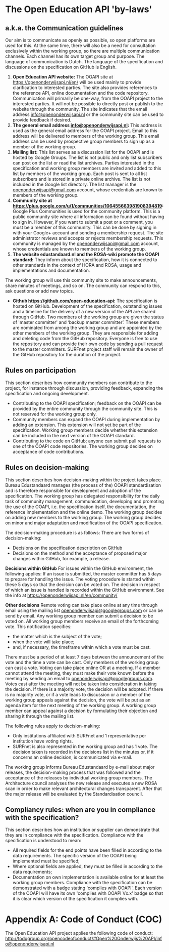 # The Open Education API 'by-laws'

## a.k.a. the Communication guidelines
Our aim is to communicate as openly as possible, so open platforms are used for this. At the same time, there will also be a need for consultation exclusively within the working group, so there are multiple communication channels. Each channel has its own target group and purpose. The language of communication is Dutch. The language of the specification and discussions on the specification on GitHub is English.
1.	**Open Education API website:** The OOAPI site at https://openonderwijsapi.nl/en/ will be used mainly to provide clarification to interested parties. The site also provides references to the reference API, online documentation and the code repository. Communication will primarily be one-way, from the OOAPI project to the interested parties. It will not be possible to directly post or publish to the website through the community. The site indicates that the email address info@openonderwijsapi.nl or the community site can be used to provide feedback if desired.
2.	**The general email address info@openonderwijsapi.nl:** This address is used as the general email address for the OOAPI project. Email to this address will be delivered to members of the working group. This email address can be used by prospective group members to sign up as a member of the working group.
3.	**Mailing list:** This list serves as a discussion list for the OOAPI and is hosted by Google Groups. The list is not public and only list subscribers can post on the list or read the list archives. Parties interested in the specification and working group members are invited and added to this list by members of the working group. Each post is sent to all list subscribers and is stored in a private online archive. The list is not included in the Google list directory. The list manager is the openonderwijsapi@gmail.com account, whose credentials are known to members of the working group.
4.	**Community site at https://plus.google.com/u/1/communities/106455663981908394819:** Google Plus Communities is used for the community platform. This is a public community site where all information can be found without having to sign in. However, if you want to submit a post or a comment, you must be a member of this community. This can be done by signing in with your Google+ account and sending a membership request. The site administrator reviews and accepts or rejects membership requests. This community is managed by the openonderwijsapi@gmail.com account, whose credentials are known to members of the working group.
5.	**The website edustandaard.nl and the ROSA-wiki promote the OOAPI standard:** They inform about the specification, how it is connected to other standards in the context of HORA and ROSA, usage and implementations and documentation. 

The working group will use this community site to make announcements, share minutes of meetings, and so on. The community can respond to this, ask questions or add new topics.
* **Github https://github.com/open-education-api:** The specification is hosted on GitHub. Development of the specification, outstanding issues and a timeline for the delivery of a new version of the API are shared through GitHub. Two members of the working group are given the status of 'master committer' and ‘backup master committer’. These members are nominated from among the working group and are appointed by the other members of the working group. They are responsible for adding and deleting code from the GitHub repository. Everyone is free to use the repository and can provide their own code by sending a pull request to the master committers. SURFnet project staff will remain the owner of the GitHub repository for the duration of the project.

## Rules on participation
This section describes how community members can contribute to the project, for instance through discussion, providing feedback, expanding the specification and ongoing development.
*	Contributing to the OOAPI specification; feedback on the OOAPI can be provided by the entire community through the community site. This is not reserved for the working group only.
*	Community members can expand the OOAPI during implementation by adding an extension. This extension will not yet be part of the specification. Working group members decide whether this extension can be included in the next version of the OOAPI standard.
*	Contributing to the code on GitHub; anyone can submit pull requests to one of the OOAPI code repositories. The working group decides on acceptance of code contributions.

## Rules on decision-making
This section describes how decision-making within the project takes place. Bureau Edustandaard manages (the process of the) OOAPI standardisation and is therefore responsible for development and adoption of the specification. The working group has delegated responsibility for the daily task of community management, communication, developing and promoting the use of the OOAPI, i.e. the specification itself, the documentation, the reference implementation and the online demo. The working group decides on adding new members to the working group. The working group decides on minor and major adaptation and modification of the OOAPI specification.

The decision-making procedure is as follows: There are two forms of decision-making:
*	Decisions on the specification description on GitHub
*	Decisions on the method and the acceptance of proposed major changes within GitHub, for example, a release.

**Decisions within GitHub** For issues within the GitHub environment, the following applies: If an issue is submitted, the master committer has 5 days to prepare for handling the issue. The voting procedure is started within these 5 days so that the decision can be voted on. The decision in respect of which an issue is handled is recorded within the GitHub environment. See the info at https://openonderwijsapi.nl/en/community/

**Other decisions** Remote voting can take place online at any time through email using the mailing list openonderwijsapi@googlegroups.com or can be send by email. Any working group member can submit a decision to be voted on. All working group members receive an email of the forthcoming vote. This notification specifies:
*	the matter which is the subject of the vote;
*	when the vote will take place;
*	and, if necessary, the timeframe within which a vote must be cast.

There must be a period of at least 7 days between the announcement of the vote and the time a vote can be cast. Only members of the working group can cast a vote. Voting can take place online OR at a meeting. If a member cannot attend the meeting, they must make their vote known before the meeting by sending an email to openonderwijsapi@googlegroups.com. Votes cast after the meeting will not be taken into consideration in taking the decision. If there is a majority vote, the decision will be adopted. If there is no majority vote, or if a vote leads to discussion or a member of the working group appeals against the decision, the vote will be put as an agenda item for the next meeting of the working group. A working group member can appeal against a decision by formulating their objection and sharing it through the mailing list.

The following rules apply to decision-making:
*	Only institutions affiliated with SURFnet and 1 representative per institution have voting rights.
*	SURFnet is also represented in the working group and has 1 vote. The decision taken is recorded in the decisions list in the minutes or, if it concerns an online decision, is communicated via e-mail.

The working group informs Bureau Edustandaard by e-mail about major releases, the decision-making process that was followed and the acceptance of the releases by individual working group members. The Architecture council analyses the new release and executes a new ROSA scan in order to make relevant architectural changes transparent. After that the major release will be evaluated by the Standardisation council. 

## Compliancy rules: when are you in compliance with the specification?
This section describes how an institution or supplier can demonstrate that they are in compliance with the specification. Compliance with the specification is understood to mean:
*	All required fields for the end points have been filled in according to the data requirements. The specific version of the OOAPI being implemented must be specified;
*	Where optional fields are applied, they must be filled in according to the data requirements;
*	Documentation on own implementation is available online for at least the working group members. Compliance with the specification can be demonstrated with a badge stating 'complies with OOAPI'. Each version of the OOAPI will have its own 'complies with OOAPI Vx.x' badge so that it is clear which version of the specification it complies with. 

# Appendix A: Code of Conduct (COC)
The Open Education API project applies the following code of conduct: http://todogroup.org/opencodeofconduct/#Open%20Onderwijs%20API/info@openonderwijsapi.nl
